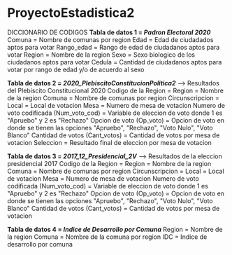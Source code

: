 # ProyectoEstadistica2

DICCIONARIO DE CODIGOS
**Tabla de datos 1 = *Padron Electoral 2020***
Comuna = Nombre de comunas por region 
Edad = Edad de ciudadados aptos para votar
Rango_edad = Rango de edad de ciudadanos aptos para votar 
Region = Nombre de la region 
Sexo = Sexo biologico de los ciudadanos aptos para votar
Cedula = Cantidad de ciudadanos aptos para votar por rango de edad y/o de acuerdo al sexo

**Tabla de datos 2 = *2020_PlebiscitoConstitucionPolitica2*** --> Resultados del Plebiscito Constitucional 2020
Codigo de la Region = 
Region = Nombre de la region
Comuna = Nombre de comunas por region 
Circunscripcion = 
Local = Local de votacion
Mesa = Numero de mesa de votacion 
Numero de voto codificada (Num_voto_cod) = Variable de eleccion de voto donde 1 es "Apruebo" y 2 es "Rechazo"
Opcion de voto (Op_voto) = Opcion de voto en donde se tienen las opciones "Apruebo", "Rechazo", "Voto Nulo", "Voto Blanco"
Cantidad de votos (Cant_votos) = Cantidad de votos por mesa de votacion
Seleccion = Resultado final de eleccion por mesa de votacion

**Tabla de datos 3 = *2017_12_Presidencial_2V*** --> Resultados de la eleccion presidencial 2017
Codigo de la Region = 
Region = Nombre de la region
Comuna = Nombre de comunas por region 
Circunscripcion = 
Local = Local de votacion
Mesa = Numero de mesa de votacion 
Numero de voto codificada (Num_voto_cod) = Variable de eleccion de voto donde 1 es "Apruebo" y 2 es "Rechazo"
Opcion de voto (Op_voto) = Opcion de voto en donde se tienen las opciones "Apruebo", "Rechazo", "Voto Nulo", "Voto Blanco"
Cantidad de votos (Cant_votos) = Cantidad de votos por mesa de votacion

**Tabla de datos 4 = *Indice de Desarrollo por Comuna***
Region = Nombre de la region
Comuna = Nombre de la comuna por region 
IDC = Indice de desarrollo por comuna

